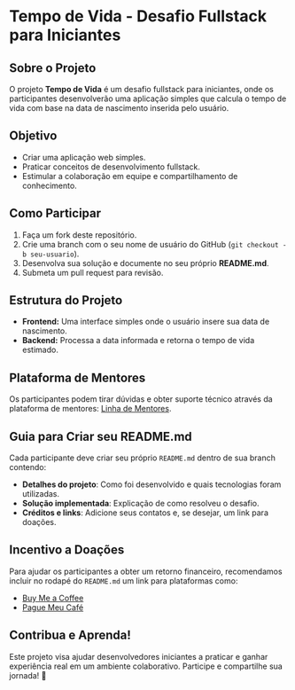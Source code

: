 # Tempo de Vida - Desafio Fullstack para Iniciantes

## Sobre o Projeto
O projeto **Tempo de Vida** é um desafio fullstack para iniciantes, onde os participantes desenvolverão uma aplicação simples que calcula o tempo de vida com base na data de nascimento inserida pelo usuário.

## Objetivo
- Criar uma aplicação web simples.
- Praticar conceitos de desenvolvimento fullstack.
- Estimular a colaboração em equipe e compartilhamento de conhecimento.

## Como Participar
1. Faça um fork deste repositório.
2. Crie uma branch com o seu nome de usuário do GitHub (`git checkout -b seu-usuario`).
3. Desenvolva sua solução e documente no seu próprio **README.md**.
4. Submeta um pull request para revisão.

## Estrutura do Projeto
- **Frontend:** Uma interface simples onde o usuário insere sua data de nascimento.
- **Backend:** Processa a data informada e retorna o tempo de vida estimado.

## Plataforma de Mentores
Os participantes podem tirar dúvidas e obter suporte técnico através da plataforma de mentores: [Linha de Mentores](https://linementors.com.br/).

## Guia para Criar seu README.md
Cada participante deve criar seu próprio `README.md` dentro de sua branch contendo:
- **Detalhes do projeto**: Como foi desenvolvido e quais tecnologias foram utilizadas.
- **Solução implementada**: Explicação de como resolveu o desafio.
- **Créditos e links**: Adicione seus contatos e, se desejar, um link para doações.

## Incentivo a Doações
Para ajudar os participantes a obter um retorno financeiro, recomendamos incluir no rodapé do `README.md` um link para plataformas como:
- [Buy Me a Coffee](https://www.buymeacoffee.com)
- [Pague Meu Café](https://mepagaumcafe.com.br)

## Contribua e Aprenda!
Este projeto visa ajudar desenvolvedores iniciantes a praticar e ganhar experiência real em um ambiente colaborativo. Participe e compartilhe sua jornada! 🚀

